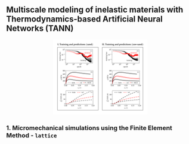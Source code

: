 ## Multiscale modeling of inelastic materials with Thermodynamics-based Artificial Neural Networks (TANN)

<center><img src="./_images/front_page.png"  alt="centered image" width="50%" height="39.67%"></center>

### 1. Micromechanical simulations using the Finite Element Method - ``` lattice ```
